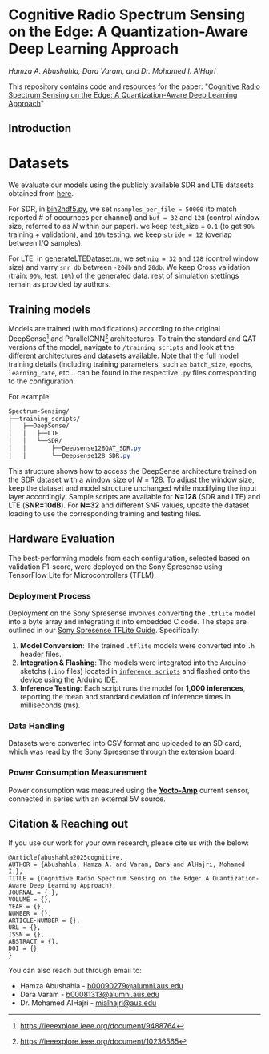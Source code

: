 # Cognitive Radio Spectrum Sensing on the Edge: A Quantization-Aware Deep Learning Approach
_Hamza A. Abushahla, Dara Varam, and Dr. Mohamed I. AlHajri_

This repository contains code and resources for the paper: "[Cognitive Radio Spectrum Sensing on the Edge: A Quantization-Aware Deep Learning Approach](https://ieeexplore.ieee.org/xpl/RecentIssue.jsp?punumber=4234)"

## Introduction

# Datasets

We evaluate our models using the publicly available SDR and LTE datasets obtained from [here](https://github.com/wineslab/deepsense-spectrum-sensing-datasets).

For SDR, in [bin2hdf5.py](https://github.com/wineslab/deepsense-spectrum-sensing-datasets/blob/main/sdr_wifi_code/bin2hdf5.py), we set `nsamples_per_file = 50000` (to match reported # of occurnces per channel) and `buf = 32` and `128` (control window size, referred to as $N$ within our paper). we keep test_size = `0.1` (to get `90%` training + validation), and `10%` testing. we keep `stride = 12` (overlap between I/Q samples).

For LTE, in [generateLTEDataset.m](https://github.com/wineslab/deepsense-spectrum-sensing-datasets/blob/main/sim_lte_code/generateLTEDataset.m), we set `niq = 32` and `128` (control window size) and varry `snr_db` between `-20db` and `20db`. We keep Cross validation (train: `90%`, test: `10%`) of the generated data. rest of simulation stettings remain as provided by authors. 

## Training models
Models are trained (with modifications) according to the original DeepSense[^1] and ParallelCNN[^2] architectures. To train the standard and QAT versions of the model, navigate to `/training_scripts` and look at the different architectures and datasets available. Note that the full model training details (including training parameters, such as `batch_size`, `epochs`, `learning_rate`, etc... can be found in the respective `.py` files corresponding to the configuration. 

For example: 
```css
Spectrum-Sensing/
├──training_scripts/
│   ├──DeepSense/
│   │   ├──LTE
│   │   └──SDR/
│   │       ├──Deepsense128QAT_SDR.py
│   │       └──Deepsense128_SDR.py
```

This structure shows how to access the DeepSense architecture trained on the SDR dataset with a window size of $N=128$. To adjust the window size, keep the dataset and model structure unchanged while modifying the input layer accordingly. Sample scripts are available for **N=128** (SDR and LTE) and LTE (**SNR=10dB**). For **N=32** and different SNR values, update the dataset loading to use the corresponding training and testing files.


[^1]:https://ieeexplore.ieee.org/document/9488764
[^2]:https://ieeexplore.ieee.org/document/10236565


## Hardware Evaluation
The best-performing models from each configuration, selected based on validation F1-score, were deployed on the Sony Spresense using TensorFlow Lite for Microcontrollers (TFLM).

### Deployment Process  
Deployment on the Sony Spresense involves converting the `.tflite` model into a byte array and integrating it into embedded C code. The steps are outlined in our [Sony Spresense TFLite Guide](https://github.com/7abushahla/Sony-Spresense-TFLite-Guide). Specifically:

1. **Model Conversion**: The trained `.tflite` models were converted into `.h` header files.  
2. **Integration & Flashing**: The models were integrated into the Arduino sketchs (`.ino` files) located in [`inference_scripts`](inference_scripts) and flashed onto the device using the Arduino IDE.  
3. **Inference Testing**: Each script runs the model for **1,000 inferences**, reporting the mean and standard deviation of inference times in milliseconds (ms).

### Data Handling  
Datasets were converted into CSV format and uploaded to an SD card, which was read by the Sony Spresense through the extension board.

### Power Consumption Measurement  
Power consumption was measured using the **[Yocto-Amp](https://www.yoctopuce.com/EN/products/usb-electrical-sensors/yocto-amp)** current sensor, connected in series with an external 5V source.

## Citation & Reaching out
If you use our work for your own research, please cite us with the below: 

```
@Article{abushahla2025cognitive,
AUTHOR = {Abushahla, Hamza A. and Varam, Dara and AlHajri, Mohamed I.},
TITLE = {Cognitive Radio Spectrum Sensing on the Edge: A Quantization-Aware Deep Learning Approach},
JOURNAL = { },
VOLUME = {},
YEAR = {},
NUMBER = {},
ARTICLE-NUMBER = {},
URL = {},
ISSN = {},
ABSTRACT = {},
DOI = {}
}
```

You can also reach out through email to: 
- Hamza Abushahla - b00090279@alumni.aus.edu
- Dara Varam - b00081313@alumni.aus.edu
- Dr. Mohamed AlHajri - mialhajri@aus.edu
